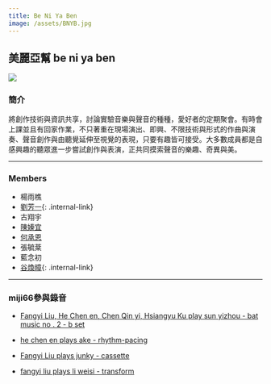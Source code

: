 ```yaml
---
title: Be Ni Ya Ben
image: /assets/BNYB.jpg
---
```


## 美麗亞幫 be ni ya ben
![]({{page.image}})
### 簡介
將創作技術與資訊共享，討論實驗音樂與聲音的種種，愛好者的定期聚會。有時會上課並且有回家作業，不只著重在現場演出、即興、不限技術與形式的作曲與演奏、聲音創作與由聽覺延伸至視覺的表現，只要有趣皆可接受。大多數成員都是自感興趣的聽眾進一步嘗試創作與表演，正共同摸索聲音的樂趣、奇異與美。

---
### Members
- 楊雨樵 
- [劉芳一](Fangyi%20Liu.md){: .internal-link}
- 古翔宇
- [陳嫀宜](https://soundcloud.com/user-122959456) 
- [何承恩](https://soundcloud.com/nnzz)
- 張毓棻
- 藍念初
- [谷煥暲](Bardo%20Pool.md){: .internal-link}

---

### miji66參與錄音
- [Fangyi Liu, He Chen en, Chen Qin yi, Hsiangyu Ku play sun yizhou - bat music no . 2 - b set](https://subjamlabel.bandcamp.com/track/fangyi-liu-he-cheng-en-chen-qin-yi-hsiangyu-ku-play-sun-yizhou-bat-music-no-2-b-set)

- [he chen en plays ake - rhythm​-​pacing](https://subjamlabel.bandcamp.com/track/he-chen-en-plays-ake-rhythm-pacing)

- [Fangyi Liu plays junky - cassette](https://subjamlabel.bandcamp.com/track/fangyi-liu-plays-junky-cassette)

- [fangyi liu plays li weisi - transform](https://subjamlabel.bandcamp.com/track/fangyi-liu-plays-li-weisi-transform)

